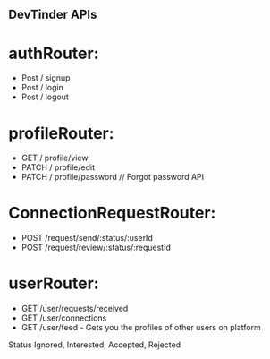 ## DevTinder APIs

# authRouter:

- Post / signup
- Post / login
- Post / logout

# profileRouter:

- GET / profile/view
- PATCH / profile/edit
- PATCH / profile/password // Forgot password API

# ConnectionRequestRouter:

- POST /request/send/:status/:userId
- POST /request/review/:status/:requestId

# userRouter:

- GET /user/requests/received
- GET /user/connections
- GET /user/feed - Gets you the profiles of other users on platform

Status Ignored, Interested, Accepted, Rejected
